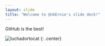 ```yaml
---
layout: slide
title: "Welcome to @nbErnie's slide deck!"
---
```


GitHub is the best!

![luchadortocat](https://octodex.github.com/images/luchadortocat.png)
{: .center}
